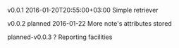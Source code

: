 v0.0.1	2016-01-20T20:55:00+03:00	Simple retriever

v0.0.2	planned 2016-01-22	More note's attributes stored

planned-v0.0.3	?	Reporting facilities
